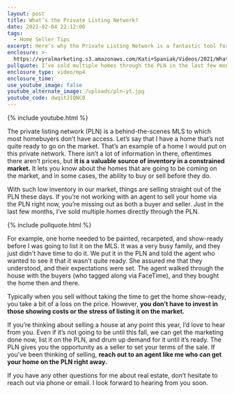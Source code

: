 ```yaml
---
layout: post
title: What’s the Private Listing Network?
date: 2021-02-04 22:12:00
tags:
  - Home Seller Tips
excerpt: Here’s why the Private Listing Network is a fantastic tool for sellers.
enclosure: >-
  https://vyralmarketing.s3.amazonaws.com/Kati+Spaniak/Videos/2021/What%E2%80%99s+the+Private+Listing+Network_.mp4
pullquote: I’ve sold multiple homes through the PLN in the last few months.
enclosure_type: video/mp4
enclosure_time:
use_youtube_image: false
youtube_alternate_image: /uploads/pln-yt.jpg
youtube_code: dwqitJIQNC0
---
```


{% include youtube.html %}

The private listing network (PLN) is a behind-the-scenes MLS to which most homebuyers don’t have access. Let’s say that I have a home that’s not quite ready to go on the market. That’s an example of a home I would put on this private network. There isn’t a lot of information in there, oftentimes there aren’t prices, but **it is a valuable source of inventory in a constrained market.** It lets you know about the homes that are going to be coming on the market, and in some cases, the ability to buy or sell before they do.

With such low inventory in our market, things are selling straight out of the PLN these days. If you’re not working with an agent to sell your home via the PLN right now, you’re missing out as both a buyer and seller. Just in the last few months, I’ve sold multiple homes directly through the PLN.&nbsp;

{% include pullquote.html %}

For example, one home needed to be painted, recarpeted, and show-ready before I was going to list it on the MLS. It was a very busy family, and they just didn't have time to do it. We put it in the PLN and told the agent who wanted to see it that it wasn't quite ready. She assured me that they understood, and their expectations were set. The agent walked through the house with the buyers (who tagged along via FaceTime), and they bought the home then and there.&nbsp;

Typically when you sell without taking the time to get the home show-ready, you take a bit of a loss on the price. However, **you don’t have to invest in those showing costs or the stress of listing it on the market.&nbsp;**

If you’re thinking about selling a house at any point this year, I’d love to hear from you. Even if it’s not going to be until this fall, we can get the marketing done now, list it on the PLN, and drum up demand for it until it’s ready. The PLN gives you the opportunity as a seller to set your terms of the sale. If you've been thinking of selling, **reach out to an agent like me who can get your home on the PLN right away.**

If you have any other questions for me about real estate, don’t hesitate to reach out via phone or email. I look forward to hearing from you soon.
